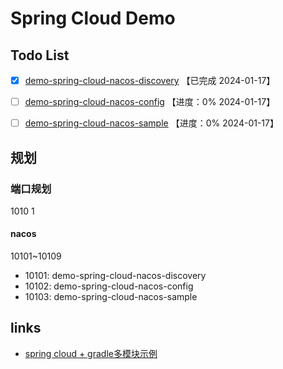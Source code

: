 # Spring Cloud Demo

## Todo List

- [x] [demo-spring-cloud-nacos-discovery](./demo-spring-cloud-nacos/demo-spring-cloud-nacos-discovery) 【已完成 2024-01-17】
- [ ] [demo-spring-cloud-nacos-config](./demo-spring-cloud-nacos/demo-spring-cloud-nacos-config) 【进度：0% 2024-01-17】
- [ ] [demo-spring-cloud-nacos-sample](./demo-spring-cloud-nacos/demo-spring-cloud-nacos-sample) 【进度：0% 2024-01-17】


## 规划

### 端口规划

1010 1

#### nacos

10101~10109

- 10101: demo-spring-cloud-nacos-discovery
- 10102: demo-spring-cloud-nacos-config
- 10103: demo-spring-cloud-nacos-sample


## links

- [spring cloud + gradle多模块示例](https://github.com/jkazama/sample-boot-micro)